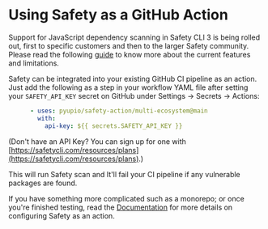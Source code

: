 # Using Safety as a GitHub Action

Support for JavaScript dependency scanning in Safety CLI 3 is being rolled out, first to specific customers and then to the larger Safety community. Please read the following [guide](https://docs.safetycli.com/safety-cli-javascript/safety-cli-3/safety-cli-3-with-javascript-support) to know more about the current features and limitations. 

Safety can be integrated into your existing GitHub CI pipeline as an action. Just add the following as a step in your workflow YAML file after setting your `SAFETY_API_KEY` secret on GitHub under Settings -> Secrets -> Actions:

```yaml
      - uses: pyupio/safety-action/multi-ecosystem@main
        with:
          api-key: ${{ secrets.SAFETY_API_KEY }}
```

(Don't have an API Key? You can sign up for one with [https://safetycli.com/resources/plans](https://safetycli.com/resources/plans).)

This will run Safety scan and It'll fail your CI pipeline if any vulnerable packages are found.

If you have something more complicated such as a monorepo; or once you're finished testing, read the [Documentation](https://docs.safetycli.com/) for more details on configuring Safety as an action.
